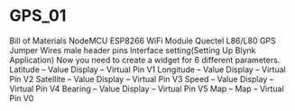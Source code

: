 # GPS_01
Bill of Materials
	NodeMCU ESP8266 WiFi Module
 	Quectel L86/L80 GPS
  	Jumper Wires
  	male header pins
Interface setting(Setting Up Blynk Application)
	  Now you need to create a widget for 6 different parameters.
		Latitude – Value Display – Virtual Pin V1
		Longitude – Value Display – Virtual Pin V2
		Satellite – Value Display – Virtual Pin V3
		Speed – Value Display – Virtual Pin V4
		Bearing – Value Display – Virtual Pin V5
		Map – Map – Virtual Pin V0
  
